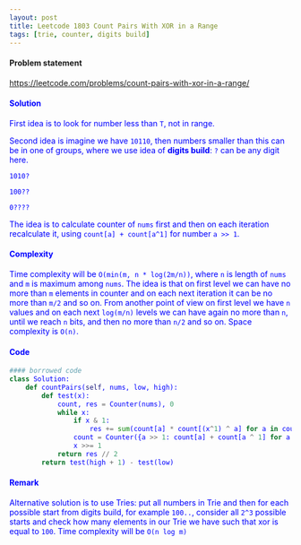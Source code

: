 ```yaml
---
layout: post
title: Leetcode 1803 Count Pairs With XOR in a Range
tags: [trie, counter, digits build]
---
```


#### Problem statement

<a href="https://leetcode.com/problems/count-pairs-with-xor-in-a-range/"> <font color = blue>https://leetcode.com/problems/count-pairs-with-xor-in-a-range/

#### Solution
First idea is to look for number less than `T`, not in range.

Second idea is imagine we have `10110`, then numbers smaller than this can be in one of groups, where we use idea of **digits build**: `?` can be any digit here.

`1010?`

`100??`

`0????`

The idea is to calculate counter of `nums` first and then on each iteration recalculate it, using `count[a] + count[a^1]` for number 
`a >> 1`.

#### Complexity
Time complexity will be `O(min(m, n * log(2m/n))`, where `n` is length of `nums` and `m` is maximum among `nums`. The idea is that on first level we can have no more than `m` elements in counter and on each next iteration it can be no more than `m/2` and so on. From another point of view on first level we have `n` values and on each next `log(m/n)` levels we can have again no more than `n`, until we reach `n` bits, and then no more than `n/2` and so on. Space complexity is `O(n)`.

#### Code
```python
#### borrowed code
class Solution:
    def countPairs(self, nums, low, high):
        def test(x):
            count, res = Counter(nums), 0
            while x:
                if x & 1:
                    res += sum(count[a] * count[(x^1) ^ a] for a in count)
                count = Counter({a >> 1: count[a] + count[a ^ 1] for a in count})
                x >>= 1
            return res // 2
        return test(high + 1) - test(low)
```

#### Remark
Alternative solution is to use Tries: put all numbers in Trie and then for each possible start from digits build, for example `100..`, consider all `2^3` possible starts and check how many elements in our Trie we have such that xor is equal to `100`. Time complexity will be `O(n log m)`
